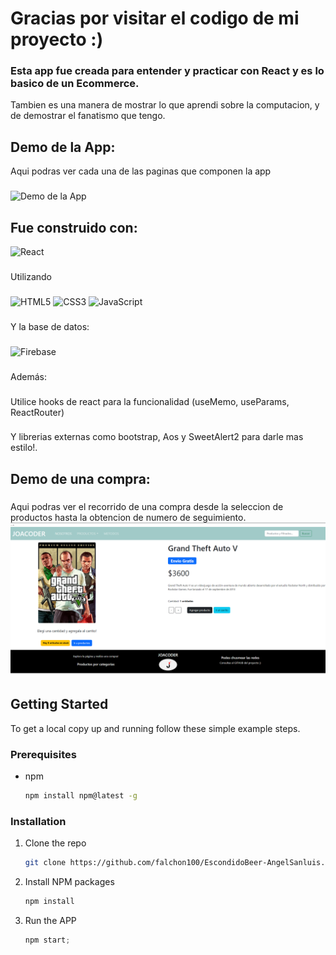 # Gracias por visitar el codigo de mi proyecto :)

### Esta app fue creada para entender y practicar con React y es lo basico de un Ecommerce. 
Tambien es una manera de mostrar lo que aprendi sobre la computacion, y de demostrar el fanatismo que tengo.

## Demo de la App:
Aqui podras ver cada una de las paginas que componen la app
###
![Demo de la App](https://github.com/Frankstein97/FranksteinCafe/blob/main/src/img/demoapp.gif)
        
## Fue construido con: 
![React](https://img.shields.io/badge/react-%2320232a.svg?style=for-the-badge&logo=react&logoColor=%2361DAFB)
###
Utilizando
###
![HTML5](https://img.shields.io/badge/html5-%23E34F26.svg?style=for-the-badge&logo=html5&logoColor=white)
![CSS3](https://img.shields.io/badge/css3-%231572B6.svg?style=for-the-badge&logo=css3&logoColor=white)
![JavaScript](https://img.shields.io/badge/javascript-%23323330.svg?style=for-the-badge&logo=javascript&logoColor=%23F7DF1E)
###
Y la base de datos:
###
![Firebase](https://img.shields.io/badge/Firebase-039BE5?style=for-the-badge&logo=Firebase&logoColor=white)
###
Además:
###
Utilice hooks de react para la funcionalidad (useMemo, useParams, ReactRouter)
###
Y librerias externas como bootstrap, Aos y SweetAlert2 para darle mas estilo!.

## Demo de una compra:
###
Aqui podras ver el recorrido de una compra desde la seleccion de productos hasta la obtencion de numero de seguimiento.  
![Demo de Compra](public/asd.png)


<!-- GETTING STARTED -->

## Getting Started

To get a local copy up and running follow these simple example steps.

### Prerequisites

- npm
  ```sh
  npm install npm@latest -g
  ```

### Installation

1. Clone the repo
   ```sh
   git clone https://github.com/falchon100/EscondidoBeer-AngelSanluis.git
   ```
2. Install NPM packages
   ```sh
   npm install
   ```
3. Run the APP
   ```js
   npm start;
   ```
